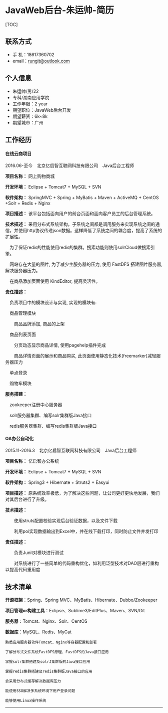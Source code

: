 JavaWeb后台-朱运帅-简历
=========================
[TOC]

联系方式
-------------------------
- 手 机：18617360702
- email：rungit@outlook.com

个人信息
-------------------------

- 朱运帅/男/22
- 专科/湖南应用学院
- 工作年限：2 year
- 期望职位：JavaWeb后台开发
- 期望薪资：6k~8k
- 期望城市：广州


工作经历
-------------------------

#### 在线云商项目

2016.06-至今　北京亿启智互联网科技有限公司　Java后台工程师

__项目名称：__ 网上购物商城

__开发环境：__ Eclipse + Tomcat7 + MySQL + SVN

__软件架构：__ SpringMVC + Spring + MyBatis + Maven + ActiveMQ + CentOS +Solr + Redis + Nginx

__项目描述：__ 该平台包括面向用户的前台页面和面向客户员工的后台管理系统。

__技术描述：__ 采用分布式系统架构，子系统之间都是调用服务来实现系统之间的通信，并使用http协议传递json数据。这样降低了系统之间的耦合度，提高了系统的扩展性。

　为了保证redis的性能使用redis的集群。搜索功能则使用solrCloud做搜索引擎。

　网站存在大量的图片, 为了减少主服务器的压力, 使用 FastDFS 搭建图片服务器,解决服务器压力。

　在商品添加页面使用 KindEditor, 提高灵活性。

__责任描述：__

　负责项目中的模块设计与实现, 实现的模块有:

　商品管理模块

　　商品品牌添加, 商品的上架

　商品列表页面

　　分页动态显示商品详情, 使用pagehelp插件完成

　　商品详情页面的展示和商品购买, 此页面使用静态化技术(freemarker)减轻服务器压力

　单点登录

　购物车模块

__服务搭建：__

　zookeeper注册中心服务器

　solr服务器集群、编写solr集群版Java接口

　redis服务器集群、编写redis集群版Java接口


#### OA办公自动化

2015.11-2016.3　北京亿启智互联网科技有限公司　Java后台工程师

__项目名称：__ 亿启智办公系统

__开发环境：__ Eclipse + Tomcat7 + MySQL + SVN

__软件架构：__ Spring3 + Hibernate + Struts2 + Easyui

__项目描述：__ 原系统效率极低，为了解决这些问题，让公司更好更快地发展，我们对其后台进行了升级。

__技术描述：__

　　使用struts配置校验实现后台验证数据，以及文件下载

　　利用poi实现数据输出到Excel中，并在线下载打印，同时防止文件并发打印

__责任描述：__

　　负责Junit对模块进行测试

　　对系统进行了一些简单的代码重构优化，如利用泛型技术对DAO层进行重构以提高代码重用度


技术清单
-------------------------


__开源框架__：Spring、Spring MVC、MyBatis、Hibernate、Dubbo/Zookeeper</br>

__项目管理or构建工具__：Eclipse、Sublime3/EditPlus、Maven、SVN/Git</br>

__服务器__：Tomcat、Nginx、Solr、CentOS</br>

__数据库__：MySQL、Redis、MyCat</br>

    熟悉应用服务器软件Tomcat、Nginx等容器配置和部署

    了解分布式文件系统FastDFS原理、FastDFS的Java接口应用

    掌握solr集群搭建及solrJ集群版的Java接口应用

    掌握redis集群搭建及redis集群版Java接口的应用

    会采用分布式缓存解决数据库压力

    能使用SSO解决多系统环境下用户登录问题

    能够使用Linux操作系统

 - - -

[^footnote]: 如果需要带纸质简历和笔请在电话中说明
